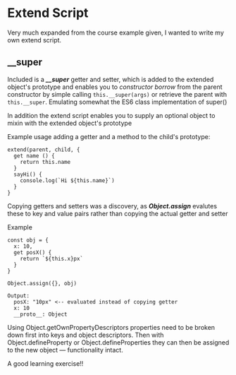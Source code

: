 # Extend Script
Very much expanded from the course example given, I wanted to write my own extend script.

## __super
Included is a ***__super*** getter and setter, which is added to the extended object's prototype and enables you to *constructor borrow* from the parent constructor by simple calling `this.__super(args)` or retrieve the parent with `this.__super`. Emulating somewhat the ES6 class implementation of super()

In addition the extend script enables you to supply an optional object to mixin with the extended object's prototype

Example usage adding a getter and a method to the child's prototype:

```
extend(parent, child, {
  get name () {
    return this.name
  }
  sayHi() {
    console.log(`Hi ${this.name}`)
  }  
}
```

Copying getters and setters was a discovery, as ***Object.assign*** evalutes these to key and value pairs rather than copying the actual getter and setter

Example 
```
const obj = {
  x: 10,
  get posX() {
    return `${this.x}px`
  }
}

Object.assign({}, obj)

Output:
  posX: "10px" <-- evaluated instead of copying getter
  x: 10
  __proto__: Object
```

Using Object.getOwnPropertyDescriptors properties need to be broken down first into keys and object descriptors. Then with Object.defineProperty or Object.defineProperties they can then be assigned to the new object — functionality intact.

A good learning exercise!!



